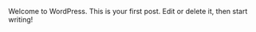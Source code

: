 ---
---
<!-- wp:paragraph -->
<p>Welcome to WordPress. This is your first post. Edit or delete it, then start writing!</p>
<!-- /wp:paragraph -->